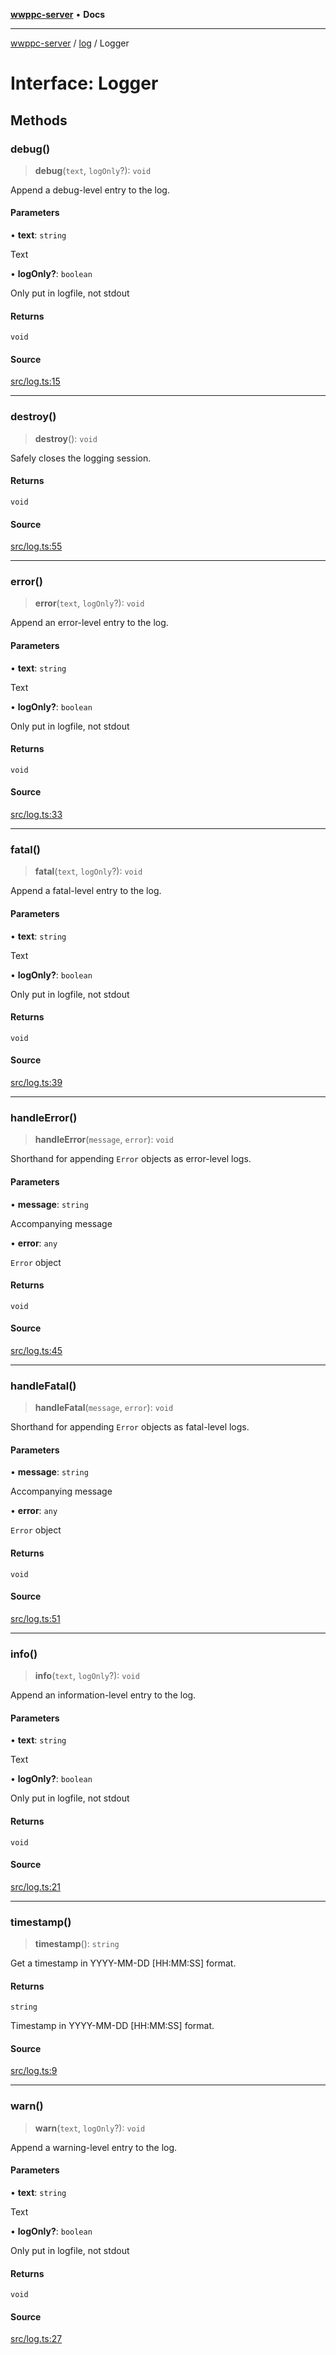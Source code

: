 [**wwppc-server**](../../README.md) • **Docs**

***

[wwppc-server](../../modules.md) / [log](../README.md) / Logger

# Interface: Logger

## Methods

### debug()

> **debug**(`text`, `logOnly`?): `void`

Append a debug-level entry to the log.

#### Parameters

• **text**: `string`

Text

• **logOnly?**: `boolean`

Only put in logfile, not stdout

#### Returns

`void`

#### Source

[src/log.ts:15](https://github.com/WWPPC/WWPPC-server/blob/7d555ed708ef67895244cc584473d7c0aa4c1395/src/log.ts#L15)

***

### destroy()

> **destroy**(): `void`

Safely closes the logging session.

#### Returns

`void`

#### Source

[src/log.ts:55](https://github.com/WWPPC/WWPPC-server/blob/7d555ed708ef67895244cc584473d7c0aa4c1395/src/log.ts#L55)

***

### error()

> **error**(`text`, `logOnly`?): `void`

Append an error-level entry to the log.

#### Parameters

• **text**: `string`

Text

• **logOnly?**: `boolean`

Only put in logfile, not stdout

#### Returns

`void`

#### Source

[src/log.ts:33](https://github.com/WWPPC/WWPPC-server/blob/7d555ed708ef67895244cc584473d7c0aa4c1395/src/log.ts#L33)

***

### fatal()

> **fatal**(`text`, `logOnly`?): `void`

Append a fatal-level entry to the log.

#### Parameters

• **text**: `string`

Text

• **logOnly?**: `boolean`

Only put in logfile, not stdout

#### Returns

`void`

#### Source

[src/log.ts:39](https://github.com/WWPPC/WWPPC-server/blob/7d555ed708ef67895244cc584473d7c0aa4c1395/src/log.ts#L39)

***

### handleError()

> **handleError**(`message`, `error`): `void`

Shorthand for appending `Error` objects as error-level logs.

#### Parameters

• **message**: `string`

Accompanying message

• **error**: `any`

`Error` object

#### Returns

`void`

#### Source

[src/log.ts:45](https://github.com/WWPPC/WWPPC-server/blob/7d555ed708ef67895244cc584473d7c0aa4c1395/src/log.ts#L45)

***

### handleFatal()

> **handleFatal**(`message`, `error`): `void`

Shorthand for appending `Error` objects as fatal-level logs.

#### Parameters

• **message**: `string`

Accompanying message

• **error**: `any`

`Error` object

#### Returns

`void`

#### Source

[src/log.ts:51](https://github.com/WWPPC/WWPPC-server/blob/7d555ed708ef67895244cc584473d7c0aa4c1395/src/log.ts#L51)

***

### info()

> **info**(`text`, `logOnly`?): `void`

Append an information-level entry to the log.

#### Parameters

• **text**: `string`

Text

• **logOnly?**: `boolean`

Only put in logfile, not stdout

#### Returns

`void`

#### Source

[src/log.ts:21](https://github.com/WWPPC/WWPPC-server/blob/7d555ed708ef67895244cc584473d7c0aa4c1395/src/log.ts#L21)

***

### timestamp()

> **timestamp**(): `string`

Get a timestamp in YYYY-MM-DD [HH:MM:SS] format.

#### Returns

`string`

Timestamp in YYYY-MM-DD [HH:MM:SS] format.

#### Source

[src/log.ts:9](https://github.com/WWPPC/WWPPC-server/blob/7d555ed708ef67895244cc584473d7c0aa4c1395/src/log.ts#L9)

***

### warn()

> **warn**(`text`, `logOnly`?): `void`

Append a warning-level entry to the log.

#### Parameters

• **text**: `string`

Text

• **logOnly?**: `boolean`

Only put in logfile, not stdout

#### Returns

`void`

#### Source

[src/log.ts:27](https://github.com/WWPPC/WWPPC-server/blob/7d555ed708ef67895244cc584473d7c0aa4c1395/src/log.ts#L27)
